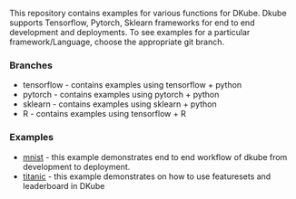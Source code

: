 This repository contains examples for various functions for DKube. Dkube supports Tensorflow, Pytorch, Sklearn frameworks for end to end development and deployments. To see examples for a particular framework/Language, choose the appropriate git branch.


### Branches

- tensorflow - contains examples using tensorflow + python
- pytorch - contains examples using pytorch + python
- sklearn - contains examples using sklearn + python
- R - contains examples using tensorflow + R

### Examples

- [mnist](mnist) - this example demonstrates end to end workflow of dkube from development to deployment. 
- [titanic](tianic) - this example demonstrates on how to use featuresets and leaderboard in DKube